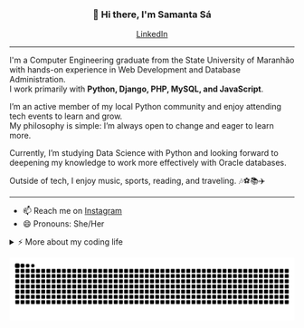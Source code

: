 <h3 align="center">👋 Hi there, I'm Samanta Sá</h3>

<p align="center">
  <a href="https://linkedin.com/in/engsamantasa">LinkedIn</a>
</p>

---

I'm a Computer Engineering graduate from the State University of Maranhão with hands-on experience in Web Development and Database Administration.  
I work primarily with <strong>Python, Django, PHP, MySQL, and JavaScript</strong>.  

I’m an active member of my local Python community and enjoy attending tech events to learn and grow.  
My philosophy is simple: I’m always open to change and eager to learn more.  

Currently, I’m studying Data Science with Python and looking forward to deepening my knowledge to work more effectively with Oracle databases.  

Outside of tech, I enjoy music, sports, reading, and traveling. 🎶⚽📚✈️

---

- 📫 Reach me on [Instagram](https://instagram.com/samantaks)  
- 😄 Pronouns: She/Her  


<details>
<summary>⚡️ More about my coding life</summary>
<br/>

<div>
<a href="https://github.com/seu-usuário-aqui">
<img loading="lazy" height="180em" src="https://github-readme-stats.vercel.app/api/top-langs/?username=engsamantasa&layout=compact&langs_count=7&theme=dracula"/>
<img loading="lazy" height="180em" src="https://github-readme-stats.vercel.app/api?username=engsamantasa&show_icons=true&theme=dracula&include_all_commits=true&count_private=true"/>
</div>

</details>


![Snake animation](https://github.com/engsamantasa/engsamantasa/blob/output/snake.svg?color_snake=#ff0000&color_dots=#800080)
